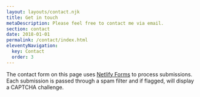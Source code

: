 ```yaml
---
layout: layouts/contact.njk
title: Get in touch
metaDescription: Please feel free to contact me via email.
section: contact
date: 2018-01-01
permalink: /contact/index.html
eleventyNavigation:
  key: Contact
  order: 3
---
```

The contact form on this page uses [Netlify Forms](https://www.netlify.com/docs/form-handling/) to process submissions. Each submission is passed through a spam filter and
if flagged, will display a CAPTCHA challenge.
